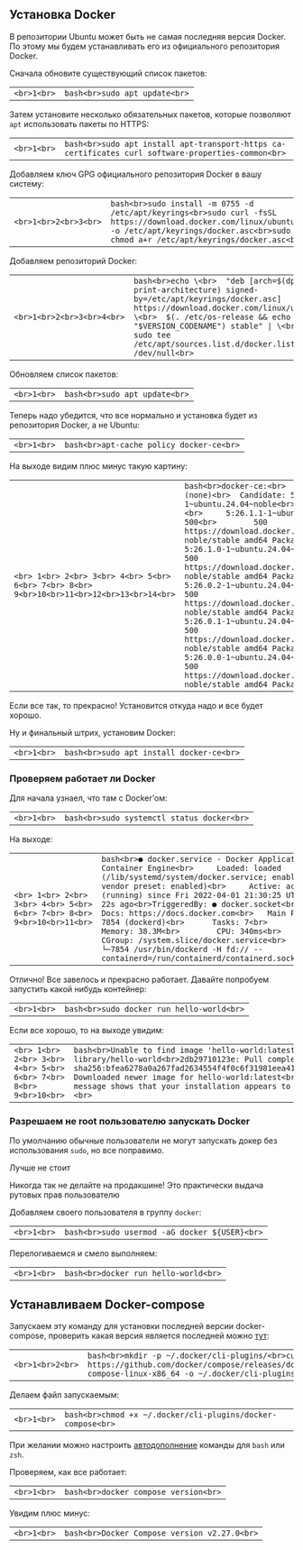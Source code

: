 ## Установка Docker

В репозитории Ubuntu может быть не самая последняя версия Docker. По этому мы будем устанавливать его из официального репозитория Docker.

Сначала обновите существующий список пакетов:

|   |   |
|---|---|
|```<br>1<br>```|```bash<br>sudo apt update<br>```|

Затем установите несколько обязательных пакетов, которые позволяют `apt` использовать пакеты по HTTPS:

|   |   |
|---|---|
|```<br>1<br>```|```bash<br>sudo apt install apt-transport-https ca-certificates curl software-properties-common<br>```|

Добавляем ключ GPG официального репозитория Docker в вашу систему:

|   |   |
|---|---|
|```<br>1<br>2<br>3<br>```|```bash<br>sudo install -m 0755 -d /etc/apt/keyrings<br>sudo curl -fsSL https://download.docker.com/linux/ubuntu/gpg -o /etc/apt/keyrings/docker.asc<br>sudo chmod a+r /etc/apt/keyrings/docker.asc<br>```|

Добавляем репозиторий Docker:

|   |   |
|---|---|
|```<br>1<br>2<br>3<br>4<br>```|```bash<br>echo \<br>  "deb [arch=$(dpkg --print-architecture) signed-by=/etc/apt/keyrings/docker.asc] https://download.docker.com/linux/ubuntu \<br>  $(. /etc/os-release && echo "$VERSION_CODENAME") stable" \| \<br>  sudo tee /etc/apt/sources.list.d/docker.list > /dev/null<br>```|

Обновляем список пакетов:

|   |   |
|---|---|
|```<br>1<br>```|```bash<br>sudo apt update<br>```|

Теперь надо убедится, что все нормально и установка будет из репозитория Docker, а не Ubuntu:

|   |   |
|---|---|
|```<br>1<br>```|```bash<br>apt-cache policy docker-ce<br>```|

На выходе видим плюс минус такую картину:

|   |   |
|---|---|
|```<br> 1<br> 2<br> 3<br> 4<br> 5<br> 6<br> 7<br> 8<br> 9<br>10<br>11<br>12<br>13<br>14<br>```|```bash<br>docker-ce:<br>  Installed: (none)<br>  Candidate: 5:26.1.1-1~ubuntu.24.04~noble<br>  Version table:<br>     5:26.1.1-1~ubuntu.24.04~noble 500<br>        500 https://download.docker.com/linux/ubuntu noble/stable amd64 Packages<br>     5:26.1.0-1~ubuntu.24.04~noble 500<br>        500 https://download.docker.com/linux/ubuntu noble/stable amd64 Packages<br>     5:26.0.2-1~ubuntu.24.04~noble 500<br>        500 https://download.docker.com/linux/ubuntu noble/stable amd64 Packages<br>     5:26.0.1-1~ubuntu.24.04~noble 500<br>        500 https://download.docker.com/linux/ubuntu noble/stable amd64 Packages<br>     5:26.0.0-1~ubuntu.24.04~noble 500<br>        500 https://download.docker.com/linux/ubuntu noble/stable amd64 Packages<br>```|

Если все так, то прекрасно! Установится откуда надо и все будет хорошо.

Ну и финальный штрих, установим Docker:

|   |   |
|---|---|
|```<br>1<br>```|```bash<br>sudo apt install docker-ce<br>```|

### Проверяем работает ли Docker

Для начала узнаел, что там с Docker’ом:

|   |   |
|---|---|
|```<br>1<br>```|```bash<br>sudo systemctl status docker<br>```|

На выходе:

|   |   |
|---|---|
|```<br> 1<br> 2<br> 3<br> 4<br> 5<br> 6<br> 7<br> 8<br> 9<br>10<br>11<br>```|```bash<br>● docker.service - Docker Application Container Engine<br>     Loaded: loaded (/lib/systemd/system/docker.service; enabled; vendor preset: enabled)<br>     Active: active (running) since Fri 2022-04-01 21:30:25 UTC; 22s ago<br>TriggeredBy: ● docker.socket<br>       Docs: https://docs.docker.com<br>   Main PID: 7854 (dockerd)<br>      Tasks: 7<br>     Memory: 38.3M<br>        CPU: 340ms<br>     CGroup: /system.slice/docker.service<br>             └─7854 /usr/bin/dockerd -H fd:// --containerd=/run/containerd/containerd.sock<br>```|

Отлично! Все завелось и прекрасно работает. Давайте попробуем запустить какой нибудь контейнер:

|   |   |
|---|---|
|```<br>1<br>```|```bash<br>sudo docker run hello-world<br>```|

Если все хорошо, то на выходе увидим:

|   |   |
|---|---|
|```<br> 1<br> 2<br> 3<br> 4<br> 5<br> 6<br> 7<br> 8<br> 9<br>10<br>```|```bash<br>Unable to find image 'hello-world:latest' locally<br>latest: Pulling from library/hello-world<br>2db29710123e: Pull complete<br>Digest: sha256:bfea6278a0a267fad2634554f4f0c6f31981eea41c553fdf5a83e95a41d40c38<br>Status: Downloaded newer image for hello-world:latest<br><br>Hello from Docker!<br>This message shows that your installation appears to be working correctly.<br><br>...<br>```|

### Разрешаем не root пользователю запускать Docker

По умолчанию обычные пользователи не могут запускать докер без использования `sudo`, но все поправимо.

Лучше не стоит

Никогда так не делайте на продакшине! Это практически выдача рутовых прав пользователю

Добавляем своего пользователя в группу `docker`:

|   |   |
|---|---|
|```<br>1<br>```|```bash<br>sudo usermod -aG docker ${USER}<br>```|

Перелогиваемся и смело выполняем:

|   |   |
|---|---|
|```<br>1<br>```|```bash<br>docker run hello-world<br>```|

## Устанавливаем Docker-compose

Запускаем эту команду для установки последней версии docker-compose, проверить какая версия является последней можно [тут](https://github.com/docker/compose/releases):

|   |   |
|---|---|
|```<br>1<br>2<br>```|```bash<br>mkdir -p ~/.docker/cli-plugins/<br>curl -SL https://github.com/docker/compose/releases/download/v2.27.0/docker-compose-linux-x86_64 -o ~/.docker/cli-plugins/docker-compose<br>```|

Делаем файл запускаемым:

|   |   |
|---|---|
|```<br>1<br>```|```bash<br>chmod +x ~/.docker/cli-plugins/docker-compose<br>```|

При желании можно настроить [автодополнение](https://docs.docker.com/compose/completion/) команды для `bash` или `zsh`.

Проверяем, как все работает:

|   |   |
|---|---|
|```<br>1<br>```|```bash<br>docker compose version<br>```|

Увидим плюс минус:

|                 |                                                  |
| --------------- | ------------------------------------------------ |
| ```<br>1<br>``` | ```bash<br>Docker Compose version v2.27.0<br>``` |